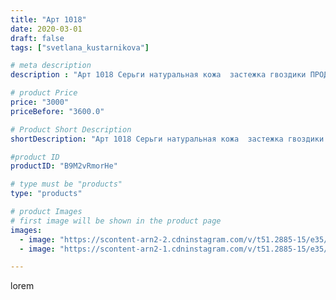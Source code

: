 ```yaml
---
title: "Арт 1018"
date: 2020-03-01
draft: false
tags: ["svetlana_kustarnikova"]

# meta description
description : "Арт 1018 Серьги натуральная кожа  застежка гвоздики ПРОДАНО"

# product Price
price: "3000"
priceBefore: "3600.0"

# Product Short Description
shortDescription: "Арт 1018 Серьги натуральная кожа  застежка гвоздики ПРОДАНО"

#product ID
productID: "B9M2vRmorHe"

# type must be "products"
type: "products"

# product Images
# first image will be shown in the product page
images:
  - image: "https://scontent-arn2-2.cdninstagram.com/v/t51.2885-15/e35/83856861_205163554186496_2464005291124160168_n.jpg?se=8&tp=1&_nc_ht=scontent-arn2-2.cdninstagram.com&_nc_cat=108&_nc_ohc=zIrzCcKt-KsAX8Jl71l&oh=71310ade63d0759ae959ddd79442a508&oe=606BB376&ig_cache_key=MjI1NTQxODI1MTE5MDQ1NzA2NA%3D%3D.2"
  - image: "https://scontent-arn2-1.cdninstagram.com/v/t51.2885-15/e35/87639129_2813922682022481_853583257268949298_n.jpg?se=8&tp=1&_nc_ht=scontent-arn2-1.cdninstagram.com&_nc_cat=109&_nc_ohc=Am9NpNS5Hj8AX-9qHgP&oh=649202ccbeac1213f22a858abd610be8&oe=606CC81C&ig_cache_key=MjI1NTQxODI1MTE3MzQ3OTE3MQ%3D%3D.2"

---
```

lorem
